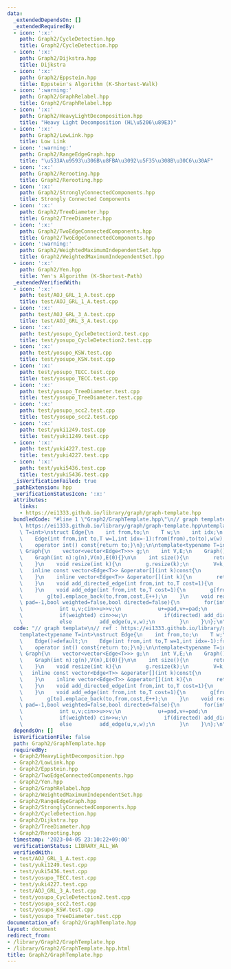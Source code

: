 ```yaml
---
data:
  _extendedDependsOn: []
  _extendedRequiredBy:
  - icon: ':x:'
    path: Graph2/CycleDetection.hpp
    title: Graph2/CycleDetection.hpp
  - icon: ':x:'
    path: Graph2/Dijkstra.hpp
    title: Dijkstra
  - icon: ':x:'
    path: Graph2/Eppstein.hpp
    title: Eppstein's Algorithm (K-Shortest-Walk)
  - icon: ':warning:'
    path: Graph2/GraphRelabel.hpp
    title: Graph2/GraphRelabel.hpp
  - icon: ':x:'
    path: Graph2/HeavyLightDecomposition.hpp
    title: "Heavy Light Decomposition (HL\u5206\u89E3)"
  - icon: ':x:'
    path: Graph2/LowLink.hpp
    title: Low Link
  - icon: ':warning:'
    path: Graph2/RangeEdgeGraph.hpp
    title: "\u533A\u9593\u306B\u8FBA\u3092\u5F35\u308B\u30C6\u30AF"
  - icon: ':x:'
    path: Graph2/Rerooting.hpp
    title: Graph2/Rerooting.hpp
  - icon: ':x:'
    path: Graph2/StronglyConnectedComponents.hpp
    title: Strongly Connected Components
  - icon: ':x:'
    path: Graph2/TreeDiameter.hpp
    title: Graph2/TreeDiameter.hpp
  - icon: ':x:'
    path: Graph2/TwoEdgeConnectedComponents.hpp
    title: Graph2/TwoEdgeConnectedComponents.hpp
  - icon: ':warning:'
    path: Graph2/WeightedMaximumIndependentSet.hpp
    title: Graph2/WeightedMaximumIndependentSet.hpp
  - icon: ':x:'
    path: Graph2/Yen.hpp
    title: Yen's Algorithm (K-Shortest-Path)
  _extendedVerifiedWith:
  - icon: ':x:'
    path: test/AOJ_GRL_1_A.test.cpp
    title: test/AOJ_GRL_1_A.test.cpp
  - icon: ':x:'
    path: test/AOJ_GRL_3_A.test.cpp
    title: test/AOJ_GRL_3_A.test.cpp
  - icon: ':x:'
    path: test/yosupo_CycleDetection2.test.cpp
    title: test/yosupo_CycleDetection2.test.cpp
  - icon: ':x:'
    path: test/yosupo_KSW.test.cpp
    title: test/yosupo_KSW.test.cpp
  - icon: ':x:'
    path: test/yosupo_TECC.test.cpp
    title: test/yosupo_TECC.test.cpp
  - icon: ':x:'
    path: test/yosupo_TreeDiameter.test.cpp
    title: test/yosupo_TreeDiameter.test.cpp
  - icon: ':x:'
    path: test/yosupo_scc2.test.cpp
    title: test/yosupo_scc2.test.cpp
  - icon: ':x:'
    path: test/yuki1249.test.cpp
    title: test/yuki1249.test.cpp
  - icon: ':x:'
    path: test/yuki4227.test.cpp
    title: test/yuki4227.test.cpp
  - icon: ':x:'
    path: test/yuki5436.test.cpp
    title: test/yuki5436.test.cpp
  _isVerificationFailed: true
  _pathExtension: hpp
  _verificationStatusIcon: ':x:'
  attributes:
    links:
    - https://ei1333.github.io/library/graph/graph-template.hpp
  bundledCode: "#line 1 \"Graph2/GraphTemplate.hpp\"\n// graph template\n// ref :\
    \ https://ei1333.github.io/library/graph/graph-template.hpp\ntemplate<typename\
    \ T=int>\nstruct Edge{\n    int from,to;\n    T w;\n    int idx;\n    Edge()=default;\n\
    \    Edge(int from,int to,T w=1,int idx=-1):from(from),to(to),w(w),idx(idx){}\n\
    \    operator int() const{return to;}\n};\n\ntemplate<typename T=int>\nstruct\
    \ Graph{\n    vector<vector<Edge<T>>> g;\n    int V,E;\n    Graph()=default;\n\
    \    Graph(int n):g(n),V(n),E(0){}\n\n    int size(){\n        return (int)g.size();\n\
    \    }\n    void resize(int k){\n        g.resize(k);\n        V=k;\n    }\n \
    \   inline const vector<Edge<T>> &operator[](int k)const{\n        return (g.at(k));\n\
    \    }\n    inline vector<Edge<T>> &operator[](int k){\n        return (g.at(k));\n\
    \    }\n    void add_directed_edge(int from,int to,T cost=1){\n        g[from].emplace_back(from,to,cost,E++);\n\
    \    }\n    void add_edge(int from,int to,T cost=1){\n        g[from].emplace_back(from,to,cost,E);\n\
    \        g[to].emplace_back(to,from,cost,E++);\n    }\n    void read(int m,int\
    \ pad=-1,bool weighted=false,bool directed=false){\n        for(int i=0;i<m;i++){\n\
    \            int u,v;cin>>u>>v;\n            u+=pad,v+=pad;\n            T w=T(1);\n\
    \            if(weighted) cin>>w;\n            if(directed) add_directed_edge(u,v,w);\n\
    \            else         add_edge(u,v,w);\n        }\n    }\n};\n"
  code: "// graph template\n// ref : https://ei1333.github.io/library/graph/graph-template.hpp\n\
    template<typename T=int>\nstruct Edge{\n    int from,to;\n    T w;\n    int idx;\n\
    \    Edge()=default;\n    Edge(int from,int to,T w=1,int idx=-1):from(from),to(to),w(w),idx(idx){}\n\
    \    operator int() const{return to;}\n};\n\ntemplate<typename T=int>\nstruct\
    \ Graph{\n    vector<vector<Edge<T>>> g;\n    int V,E;\n    Graph()=default;\n\
    \    Graph(int n):g(n),V(n),E(0){}\n\n    int size(){\n        return (int)g.size();\n\
    \    }\n    void resize(int k){\n        g.resize(k);\n        V=k;\n    }\n \
    \   inline const vector<Edge<T>> &operator[](int k)const{\n        return (g.at(k));\n\
    \    }\n    inline vector<Edge<T>> &operator[](int k){\n        return (g.at(k));\n\
    \    }\n    void add_directed_edge(int from,int to,T cost=1){\n        g[from].emplace_back(from,to,cost,E++);\n\
    \    }\n    void add_edge(int from,int to,T cost=1){\n        g[from].emplace_back(from,to,cost,E);\n\
    \        g[to].emplace_back(to,from,cost,E++);\n    }\n    void read(int m,int\
    \ pad=-1,bool weighted=false,bool directed=false){\n        for(int i=0;i<m;i++){\n\
    \            int u,v;cin>>u>>v;\n            u+=pad,v+=pad;\n            T w=T(1);\n\
    \            if(weighted) cin>>w;\n            if(directed) add_directed_edge(u,v,w);\n\
    \            else         add_edge(u,v,w);\n        }\n    }\n};\n"
  dependsOn: []
  isVerificationFile: false
  path: Graph2/GraphTemplate.hpp
  requiredBy:
  - Graph2/HeavyLightDecomposition.hpp
  - Graph2/LowLink.hpp
  - Graph2/Eppstein.hpp
  - Graph2/TwoEdgeConnectedComponents.hpp
  - Graph2/Yen.hpp
  - Graph2/GraphRelabel.hpp
  - Graph2/WeightedMaximumIndependentSet.hpp
  - Graph2/RangeEdgeGraph.hpp
  - Graph2/StronglyConnectedComponents.hpp
  - Graph2/CycleDetection.hpp
  - Graph2/Dijkstra.hpp
  - Graph2/TreeDiameter.hpp
  - Graph2/Rerooting.hpp
  timestamp: '2023-04-05 23:10:22+09:00'
  verificationStatus: LIBRARY_ALL_WA
  verifiedWith:
  - test/AOJ_GRL_1_A.test.cpp
  - test/yuki1249.test.cpp
  - test/yuki5436.test.cpp
  - test/yosupo_TECC.test.cpp
  - test/yuki4227.test.cpp
  - test/AOJ_GRL_3_A.test.cpp
  - test/yosupo_CycleDetection2.test.cpp
  - test/yosupo_scc2.test.cpp
  - test/yosupo_KSW.test.cpp
  - test/yosupo_TreeDiameter.test.cpp
documentation_of: Graph2/GraphTemplate.hpp
layout: document
redirect_from:
- /library/Graph2/GraphTemplate.hpp
- /library/Graph2/GraphTemplate.hpp.html
title: Graph2/GraphTemplate.hpp
---
```

